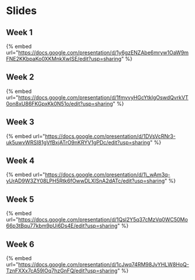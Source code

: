 # Slides

## **Week 1** 

{% embed url="https://docs.google.com/presentation/d/1y6gzENZAbe6mryw1OaW9mFNE2KKbpaKo0XKMnkXwISE/edit?usp=sharing" %}

## Week 2

{% embed url="https://docs.google.com/presentation/d/1fmvvyHGcYtklgOswdQvrkVT0on8xU86FKGpxKk0N51o/edit?usp=sharing" %}

## Week 3

{% embed url="https://docs.google.com/presentation/d/1DVsVcRNr3-uk5uwvWRSI81gVfBxjATrO9nKRYV1gPDc/edit?usp=sharing" %}

## Week 4

{% embed url="https://docs.google.com/presentation/d/1\_wAm3q-yUrAD9W3ZY08LPH5Rtk6fOwwDLXlSnA2dATc/edit?usp=sharing" %}

## Week 5

{% embed url="https://docs.google.com/presentation/d/1Qsl2Y5q37cMzVq0WC50Mo66p3tBqu77kbm9pUi6Ds4E/edit?usp=sharing" %}

## Week 6

{% embed url="https://docs.google.com/presentation/d/1cJwq74RM98JvYHLW8HoQ-TznFXXx7cA59lOq7hzGnFQ/edit?usp=sharing" %}

